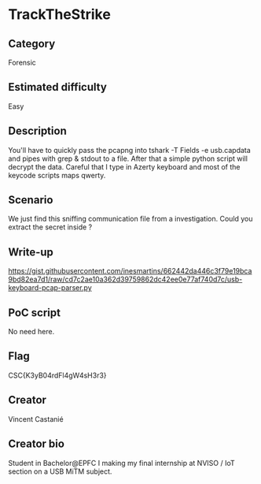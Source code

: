 # TrackTheStrike

## Category
Forensic

## Estimated difficulty
Easy

## Description
You'll have to quickly pass the pcapng into tshark -T Fields -e usb.capdata and pipes with grep & stdout to a file. 
After that a simple python script will decrypt the data. 
Careful that I type in Azerty keyboard and most of the keycode scripts maps qwerty.

## Scenario
We just find this sniffing communication file from a investigation. Could you extract the secret inside ?

## Write-up
https://gist.githubusercontent.com/inesmartins/662442da446c3f79e19bca9bd82ea7d1/raw/cd7c2ae10a362d39759862dc42ee0e77af740d7c/usb-keyboard-pcap-parser.py

## PoC script
No need here.

## Flag
CSC{K3yB04rdFl4gW4sH3r3}

## Creator
Vincent Castanié

## Creator bio
Student in Bachelor@EPFC I making my final internship at NVISO / IoT section on a USB MiTM subject.